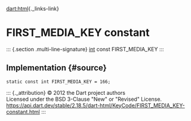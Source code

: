 [dart:html](../../dart-html/dart-html-library){._links-link}

FIRST\_MEDIA\_KEY constant
==========================

::: {.section .multi-line-signature}
[int](../../dart-core/int-class) const FIRST\_MEDIA\_KEY
:::

Implementation {#source}
--------------

``` {.language-dart data-language="dart"}
static const int FIRST_MEDIA_KEY = 166;
```

::: {._attribution}
© 2012 the Dart project authors\
Licensed under the BSD 3-Clause \"New\" or \"Revised\" License.\
<https://api.dart.dev/stable/2.18.5/dart-html/KeyCode/FIRST_MEDIA_KEY-constant.html>
:::

